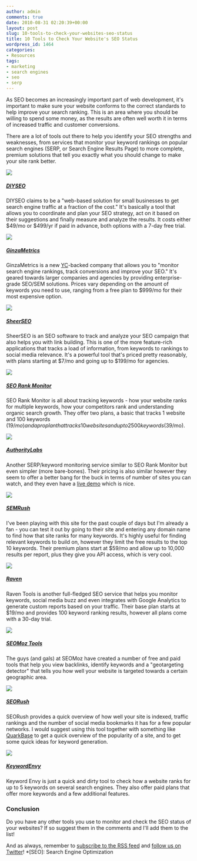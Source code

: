 ```yaml
---
author: admin
comments: true
date: 2010-08-31 02:20:39+00:00
layout: post
slug: 10-tools-to-check-your-websites-seo-status
title: 10 Tools to Check Your Website's SEO Status
wordpress_id: 1464
categories:
- Resources
tags:
- marketing
- search engines
- seo
- serp
---
```


As SEO becomes an increasingly important part of web development, it's important to make sure your website conforms to the correct standards to help improve your search ranking.  This is an area where you should be willing to spend some money, as the results are often well worth it in terms of increased traffic and customer conversions.<!-- more -->

There are a lot of tools out there to help you identify your SEO strengths and weaknesses, from services that monitor your keyword rankings on popular search engines (SERP, or Search Engine Results Page) to more complete, premium solutions that tell you exactly what you should change to make your site rank better.





[![](http://devgrow.com/wp-content/uploads/2010/08/diyseo.gif)](http://diyseo.com/)

##### [DIYSEO](http://www.diyseo.com/)


DIYSEO claims to be a "web-based solution for small businesses to get search engine traffic at a fraction of the cost."  It's basically a tool that allows you to coordinate and plan your SEO strategy, act on it based on their suggestions and finally measure and analyze the results.  It costs either $49/mo or $499/yr if paid in advance, both options with a 7-day free trial.





[![](http://devgrow.com/wp-content/uploads/2010/08/ginzametrics.gif)](http://ginzametrics.com/)

##### [GinzaMetrics](http://ginzametrics.com/)


GinzaMetrics is a new [YC](http://www.ycombinator.com/)-backed company that allows you to "monitor search engine rankings, track conversions and improve your SEO."  It's geared towards larger companies and agencies by providing enterprise-grade SEO/SEM solutions.  Prices vary depending on the amount of keywords you need to use, ranging from a free plan to $999/mo for their most expensive option.





[![](http://devgrow.com/wp-content/uploads/2010/08/sheerseo.gif)](http://sheerseo.com/)

##### [SheerSEO](http://www.sheerseo.com/)


SheerSEO is an SEO software to track and analyze your SEO campaign that also helps you with link building.  This is one of the more feature-rich applications that tracks a load of information, from keywords to rankings to social media relevance.  It's a powerful tool that's priced pretty reasonably, with plans starting at $7/mo and going up to $199/mo for agencies.





[![](http://devgrow.com/wp-content/uploads/2010/08/seorankmonitor.gif)](http://seorankmonitor.com/)

##### [SEO Rank Monitor](http://seorankmonitor.com/)


SEO Rank Monitor is all about tracking keywords - how your website ranks for multiple keywords, how your competitors rank and understanding organic search growth.  They offer two plans, a basic that tracks 1 website and 100 keywords ($19/mo) and a pro plan that tracks 10 websites and up to 2500 keywords ($39/mo).





[![](http://devgrow.com/wp-content/uploads/2010/08/authoritylabs.gif)](http://authoritylabs.com/)

##### [AuthorityLabs](http://authoritylabs.com/)


Another SERP/keyword monitoring service similar to SEO Rank Monitor but even simpler (more bare-bones).  Their pricing is also similar however they seem to offer a better bang for the buck in terms of number of sites you can watch, and they even have a [live demo](http://demo.authoritylabs.com/overview) which is nice.





[![](http://devgrow.com/wp-content/uploads/2010/08/semrush.gif)](http://semrush.com/)

##### [SEMRush](http://www.semrush.com/)


I've been playing with this site for the past couple of days but I'm already a fan - you can test it out by going to their site and entering any domain name to find how that site ranks for many keywords.  It's highly useful for finding relevant keywords to build on, however they limit the free results to the top 10 keywords.  Their premium plans start at $59/mo and allow up to 10,000 results per report, plus they give you API access, which is very cool.





[![](http://devgrow.com/wp-content/uploads/2010/08/raventools.gif)](http://raventools.com/)

##### [Raven](http://raventools.com/)


Raven Tools is another full-fledged SEO service that helps you monitor keywords, social media buzz and even integrates with Google Analytics to generate custom reports based on your traffic.  Their base plan starts at $19/mo and provides 100 keyword ranking results, however all plans come with a 30-day trial.





[![](http://devgrow.com/wp-content/uploads/2010/08/seomoztools.gif)](http://seomoz.com/)

##### [SEOMoz Tools](http://www.seomoz.org/tools)


The guys (and gals) at SEOMoz have created a number of free and paid tools that help you view backlinks, identify keywords and a "geotargeting detector" that tells you how well your website is targeted towards a certain geographic area.





[![](http://devgrow.com/wp-content/uploads/2010/08/seorush.gif)](http://seorush.com/)

##### [SEORush](http://www.seorush.com/)


SEORush provides a quick overview of how well your site is indexed, traffic rankings and the number of social media bookmarks it has for a few popular networks.  I would suggest using this tool together with something like [QuarkBase](http://www.quarkbase.com/) to get a quick overview of the popularity of a site, and to get some quick ideas for keyword generation.





[![](http://devgrow.com/wp-content/uploads/2010/08/keywordenvy.gif)](http://keywordenvy.com/)

##### [KeywordEnvy](http://www.keywordenvy.com/)


Keyword Envy is just a quick and dirty tool to check how a website ranks for up to 5 keywords on several search engines.  They also offer paid plans that offer more keywords and a few additional features.





### Conclusion


Do you have any other tools you use to monitor and check the SEO status of your websites?  If so suggest them in the comments and I'll add them to the list!

And as always, remember to [subscribe to the RSS feed](http://feeds.feedburner.com/devgrow) and [follow us on Twitter](http://twitter.com/ThinkDevGrow)!
  *[SEO]: Search Engine Optimization
